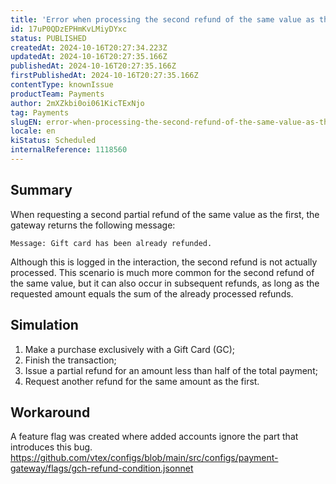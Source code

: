 ```yaml
---
title: 'Error when processing the second refund of the same value as the first: Gift card has been already refunded'
id: 17uP0QDzEPHmKvLMiyDYxc
status: PUBLISHED
createdAt: 2024-10-16T20:27:34.223Z
updatedAt: 2024-10-16T20:27:35.166Z
publishedAt: 2024-10-16T20:27:35.166Z
firstPublishedAt: 2024-10-16T20:27:35.166Z
contentType: knownIssue
productTeam: Payments
author: 2mXZkbi0oi061KicTExNjo
tag: Payments
slugEN: error-when-processing-the-second-refund-of-the-same-value-as-the-first-gift-card-has-been-already-refunded
locale: en
kiStatus: Scheduled
internalReference: 1118560
---
```


## Summary


When requesting a second partial refund of the same value as the first, the gateway returns the following message:

    Message: Gift card has been already refunded.


Although this is logged in the interaction, the second refund is not actually processed.
This scenario is much more common for the second refund of the same value, but it can also occur in subsequent refunds, as long as the requested amount equals the sum of the already processed refunds.


##

## Simulation



1. Make a purchase exclusively with a Gift Card (GC);
2. Finish the transaction;
3. Issue a partial refund for an amount less than half of the total payment;
4. Request another refund for the same amount as the first.


##

## Workaround


A feature flag was created where added accounts ignore the part that introduces this bug.
https://github.com/vtex/configs/blob/main/src/configs/payment-gateway/flags/gch-refund-condition.jsonnet




